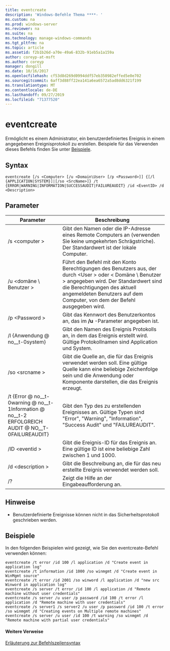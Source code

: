 ```yaml
---
title: eventcreate
description: 'Windows-Befehle Thema ****- '
ms.custom: na
ms.prod: windows-server
ms.reviewer: na
ms.suite: na
ms.technology: manage-windows-commands
ms.tgt_pltfrm: na
ms.topic: article
ms.assetid: f2b1b26d-a70e-49a6-832b-91eb5a1a159a
author: coreyp-at-msft
ms.author: coreyp
manager: dongill
ms.date: 10/16/2017
ms.openlocfilehash: cf53d8d269d0994ddf57eb350982effed5e0e702
ms.sourcegitcommit: 6aff3d88ff22ea141a6ea6572a5ad8dd6321f199
ms.translationtype: MT
ms.contentlocale: de-DE
ms.lasthandoff: 09/27/2019
ms.locfileid: "71377520"
---
```

# <a name="eventcreate"></a>eventcreate



Ermöglicht es einem Administrator, ein benutzerdefiniertes Ereignis in einem angegebenen Ereignisprotokoll zu erstellen. Beispiele für das Verwenden dieses Befehls finden Sie unter [Beispiele](#BKMK_examples).

## <a name="syntax"></a>Syntax

```
eventcreate [/s <Computer> [/u <Domain\User> [/p <Password>]] {[/l {APPLICATION|SYSTEM}]|[/so <SrcName>]} /t {ERROR|WARNING|INFORMATION|SUCCESSAUDIT|FAILUREAUDIT} /id <EventID> /d <Description>
```

## <a name="parameters"></a>Parameter

|Parameter|Beschreibung|
|---------|-----------|
|/s \<computer >|Gibt den Namen oder die IP-Adresse eines Remote Computers an (verwenden Sie keine umgekehrten Schrägstriche). Der Standardwert ist der lokale Computer.|
|/u \<domäne \ Benutzer >|Führt den Befehl mit den Konto Berechtigungen des Benutzers aus, der durch \<User > oder < Domäne \ Benutzer > angegeben wird. Der Standardwert sind die Berechtigungen des aktuell angemeldeten Benutzers auf dem Computer, von dem der Befehl ausgegeben wird.|
|/p \<Password >|Gibt das Kennwort des Benutzerkontos an, das im **/u** -Parameter angegeben ist.|
|/l {Anwendung @ no__t-0system}|Gibt den Namen des Ereignis Protokolls an, in dem das Ereignis erstellt wird. Gültige Protokollnamen sind Application und System.|
|/so \<srcname >|Gibt die Quelle an, die für das Ereignis verwendet werden soll. Eine gültige Quelle kann eine beliebige Zeichenfolge sein und die Anwendung oder Komponente darstellen, die das Ereignis erzeugt.|
|/t {Error @ no__t-0warning @ no__t-1Information @ no__t-2</br>ERFOLGREICH AUDIT @ NO__T-0FAILUREAUDIT}|Gibt den Typ des zu erstellenden Ereignisses an. Gültige Typen sind "Error", "Warning", "Information", "Success Audit" und "FAILUREAUDIT".|
|/ID \<eventid >|Gibt die Ereignis-ID für das Ereignis an. Eine gültige ID ist eine beliebige Zahl zwischen 1 und 1000.|
|/d \<description >|Gibt die Beschreibung an, die für das neu erstellte Ereignis verwendet werden soll.|
|/?|Zeigt die Hilfe an der Eingabeaufforderung an.|

## <a name="remarks"></a>Hinweise

-   Benutzerdefinierte Ereignisse können nicht in das Sicherheitsprotokoll geschrieben werden.

## <a name="BKMK_examples"></a>Beispiele

In den folgenden Beispielen wird gezeigt, wie Sie den eventcreate-Befehl verwenden können:
```
eventcreate /t error /id 100 /l application /d "Create event in application log"
eventcreate /t information /id 1000 /so winmgmt /d "Create event in WinMgmt source"
eventcreate /t error /id 2001 /so winword /l application /d "new src Winword in application log"
eventcreate /s server /t error /id 100 /l application /d "Remote machine without user credentials"
eventcreate /s server /u user /p password /id 100 /t error /l application /d "Remote machine with user credentials"
eventcreate /s server1 /s server2 /u user /p password /id 100 /t error /so winmgmt /d "Creating events on Multiple remote machines"
eventcreate /s server /u user /id 100 /t warning /so winmgmt /d "Remote machine with partial user credentials"
```

#### <a name="additional-references"></a>Weitere Verweise

[Erläuterung zur Befehlszeilensyntax](command-line-syntax-key.md)
